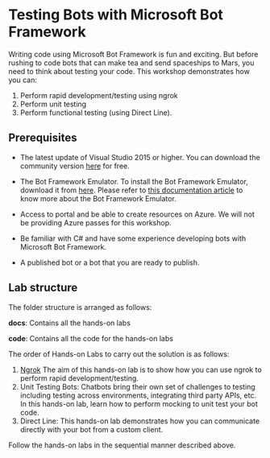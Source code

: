 # Testing Bots with Microsoft Bot Framework


Writing code using Microsoft Bot Framework is fun and exciting. But before rushing to code bots that can make tea and send spaceships to Mars, you need to think about testing your code. This workshop demonstrates how you can:

1. Perform rapid development/testing using ngrok
2. Perform unit testing
3. Perform functional testing (using Direct Line).

## Prerequisites

* The latest update of Visual Studio 2015 or higher. You can download the community version [here](http://www.visualstudio.com) for free.

* The Bot Framework Emulator. To install the Bot Framework Emulator, download it from [here](https://emulator.botframework.com/). Please refer to [this documentation article](https://github.com/microsoft/botframework-emulator/wiki/Getting-Started) to know more about the Bot Framework Emulator.

* Access to portal and be able to create resources on Azure. We will not be providing Azure passes for this workshop.

* Be familiar with C# and have some experience developing bots with Microsoft Bot Framework.

* A published bot or a bot that you are ready to publish.

## Lab structure

The folder structure is arranged as follows:

__docs__: Contains all the hands-on labs

__code__: Contains all the code for the hands-on labs

The order of Hands-on Labs to carry out the solution is as follows:
1. [Ngrok](..lab024_testing_bots/docs/1_Ngrok.md)
The aim of this hands-on lab is to show how you can use ngrok to perform rapid development/testing.
2. Unit Testing Bots:
Chatbots bring their own set of challenges to testing including testing across environments, integrating third party APIs, etc. In this hands-on lab, learn how to perform mocking to unit test your bot code.
3. Direct Line:
This hands-on lab demonstrates how you can communicate directly with your bot from a custom client.

Follow the hands-on labs in the sequential manner described above.
